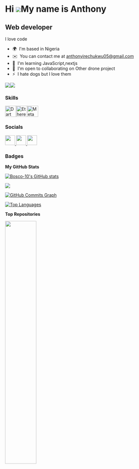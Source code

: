 
Hi ![](https://user-images.githubusercontent.com/18350557/176309783-0785949b-9127-417c-8b55-ab5a4333674e.gif)My name is Anthony
===============================================================================================================================

Web developer
-------------

I love code

* 🌍  I'm based in Nigeria
* ✉️  You can contact me at [anthonyirechukwu05@gmail.com](mailto:anthonyirechukwu05@gmail.com)
* 🧠  I'm learning JavaScript,nextjs
* 🤝  I'm open to collaborating on Other drone project
* ⚡  I hate dogs but I love them

<a href="https://www.github.com/Bosco-10" target="_blank" rel="noreferrer"><img
src="https://img.shields.io/github/followers/Bosco-10?logo=github&style=for-the-badge&color=0891b2&labelColor=171717" /></a><a href="https://www.x.com/irechukwu19" target="_blank" rel="noreferrer"><img
src="https://img.shields.io/twitter/follow/irechukwu19?logo=twitter&style=for-the-badge&color=0891b2&labelColor=171717"
/></a>

### Skills


<p align="left">
<a href="https://dart.dev/" target="_blank" rel="noreferrer"><img src="https://raw.githubusercontent.com/danielcranney/readme-generator/main/public/icons/skills/dart-colored.svg" width="36" height="36" alt="Dart" /></a><a href="https://ethereum.org/en/" target="_blank" rel="noreferrer"><img src="https://raw.githubusercontent.com/danielcranney/readme-generator/main/public/icons/skills/ethereum-colored.svg" width="36" height="36" alt="Ethereum" /></a><a href="https://metamask.io/" target="_blank" rel="noreferrer"><img src="https://raw.githubusercontent.com/danielcranney/readme-generator/main/public/icons/skills/metamask-colored.svg" width="36" height="36" alt="MetaMask" /></a>
</p>


### Socials

<p align="left"> <a href="https://discord.com/users/irechukwu_62063" target="_blank" rel="noreferrer"> <picture> <source media="(prefers-color-scheme: dark)" srcset="https://raw.githubusercontent.com/danielcranney/readme-generator/main/public/icons/socials/discord-dark.svg" /> <source media="(prefers-color-scheme: light)" srcset="https://raw.githubusercontent.com/danielcranney/readme-generator/main/public/icons/socials/discord.svg" /> <img src="https://raw.githubusercontent.com/danielcranney/readme-generator/main/public/icons/socials/discord.svg" width="32" height="32" /> </picture> </a> <a href="https://www.github.com/Bosco-10" target="_blank" rel="noreferrer"> <picture> <source media="(prefers-color-scheme: dark)" srcset="https://raw.githubusercontent.com/danielcranney/readme-generator/main/public/icons/socials/github-dark.svg" /> <source media="(prefers-color-scheme: light)" srcset="https://raw.githubusercontent.com/danielcranney/readme-generator/main/public/icons/socials/github.svg" /> <img src="https://raw.githubusercontent.com/danielcranney/readme-generator/main/public/icons/socials/github.svg" width="32" height="32" /> </picture> </a> <a href="https://www.x.com/irechukwu19" target="_blank" rel="noreferrer"> <picture> <source media="(prefers-color-scheme: dark)" srcset="https://raw.githubusercontent.com/danielcranney/readme-generator/main/public/icons/socials/twitter-dark.svg" /> <source media="(prefers-color-scheme: light)" srcset="https://raw.githubusercontent.com/danielcranney/readme-generator/main/public/icons/socials/twitter.svg" /> <img src="https://raw.githubusercontent.com/danielcranney/readme-generator/main/public/icons/socials/twitter.svg" width="32" height="32" /> </picture> </a></p>

### Badges

<b>My GitHub Stats</b>

<a href="http://www.github.com/Bosco-10"><img src="https://github-readme-stats.vercel.app/api?username=Bosco-10&show_icons=true&hide=&count_private=true&title_color=f97316&text_color=14b8a6&icon_color=0891b2&bg_color=171717&hide_border=true&show_icons=true" alt="Bosco-10's GitHub stats" /></a>

<a href="http://www.github.com/Bosco-10"><img src="https://github-readme-streak-stats.herokuapp.com/?user=Bosco-10&stroke=14b8a6&background=171717&ring=f97316&fire=f97316&currStreakNum=14b8a6&currStreakLabel=f97316&sideNums=14b8a6&sideLabels=14b8a6&dates=14b8a6&hide_border=true" /></a>

<a href="http://www.github.com/Bosco-10"><img src="https://github-readme-activity-graph.cyclic.app/graph?username=Bosco-10&bg_color=171717&color=14b8a6&line=0891b2&point=14b8a6&area_color=171717&area=true&hide_border=true&custom_title=GitHub%20Commits%20Graph" alt="GitHub Commits Graph" /></a>

<a href="https://github.com/Bosco-10" align="left"><img src="https://github-readme-stats.vercel.app/api/top-langs/?username=Bosco-10&langs_count=10&title_color=f97316&text_color=14b8a6&icon_color=0891b2&bg_color=171717&hide_border=true&locale=en&custom_title=Top%20%Languages" alt="Top Languages" /></a>

<b>Top Repositories</b>

<div width="100%" align="center"><a href="https://github.com/Bosco-10/Bosco-10" align="left"><img align="left" width="45%" src="https://github-readme-stats.vercel.app/api/pin/?username=Bosco-10&repo=Bosco-10&title_color=f97316&text_color=14b8a6&icon_color=0891b2&bg_color=171717&hide_border=true&locale=en" /></a></div><br /><br /><br /><br /><br /><br /><br />
